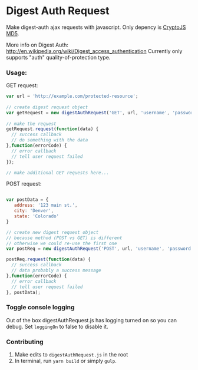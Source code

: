 Digest Auth Request
===================

Make digest-auth ajax requests with javascript. Only depency is [CryptoJS MD5](https://code.google.com/p/crypto-js/#MD5).

More info on Digest Auth: http://en.wikipedia.org/wiki/Digest_access_authentication
Currently only supports "auth" quality-of-protection type.

### Usage:

GET request:

```js
var url = 'http://example.com/protected-resource';
		
// create digest request object
var getRequest = new digestAuthRequest('GET', url, 'username', 'password');
		
// make the request
getRequest.request(function(data) { 
  // success callback
  // do something with the data
},function(errorCode) { 
  // error callback
  // tell user request failed
});

// make additional GET requests here...
```
POST request:

```js

var postData = {
   address: '123 main st.',
   city: 'Denver',
   state: 'Colorado'
}

// create new digest request object
// because method (POST vs GET) is different
// otherwise we could re-use the first one
var postReq = new digestAuthRequest('POST', url, 'username', 'password');

postReq.request(function(data) { 
  // success callback
  // data probably a success message
},function(errorCode) { 
  // error callback
  // tell user request failed
}, postData);
```
### Toggle console logging

Out of the box digestAuthRequest.js has logging turned on so you can debug. Set `loggingOn` to false to disable it.

### Contributing

1. Make edits to `digestAuthRequest.js` in the root 
1. In terminal, run `yarn build` or simply `gulp`.